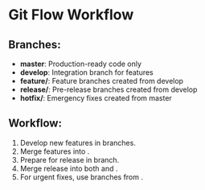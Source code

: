 # Git Flow Workflow

## Branches:
- **master**: Production-ready code only
- **develop**: Integration branch for features
- **feature/**: Feature branches created from develop
- **release/**: Pre-release branches created from develop
- **hotfix/**: Emergency fixes created from master

## Workflow:
1. Develop new features in  branches.
2. Merge features into .
3. Prepare for release in  branch.
4. Merge release into both  and .
5. For urgent fixes, use  branches from .



